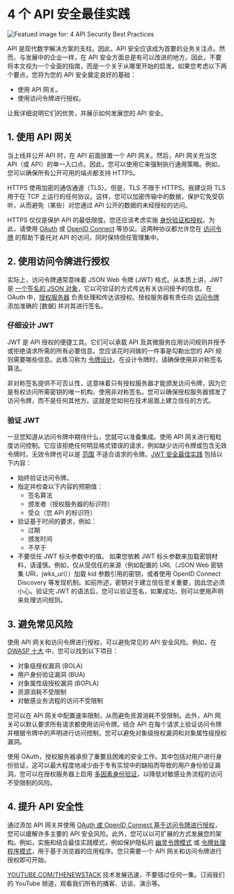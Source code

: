 # 4 个 API 安全最佳实践

![Featued image for: 4 API Security Best Practices](https://cdn.thenewstack.io/media/2024/07/dcb99323-token-1024x576.jpg)

API 是现代数字解决方案的支柱。因此，API 安全应该成为首要的业务关注点。然而，与发展中的企业一样，在 API 安全方面总是有可以改进的地方。因此，不要将本文视为一个全面的指南，而是一个关于从哪里开始的启发。如果您考虑以下两个要点，您将为您的 API 安全奠定良好的基础：

- 使用 API 网关。
- 使用访问令牌进行授权。

让我详细说明它们的优势，并展示如何发展您的 API 安全。

## 1. 使用 API 网关

当上线并公开 API 时，在 API 前面放置一个 API 网关。然后，API 网关充当您 API（或 API）的单一入口点。因此，您可以使用它来强制执行通用策略。例如，您可以确保所有公开可用的端点都支持 HTTPS。

HTTPS 使用加密的通信通道（TLS）。但是，TLS 不限于 HTTPS。我建议将 TLS 用于在 TCP 上运行的任何协议。这样，您可以加密传输中的数据，保护它免受窃听，从而避免（某些）对您通过 API 公开的数据的未经授权的访问。

HTTPS 仅仅是保护 API 的最低限度。您还应该考虑实施 [身份验证和授权](https://curity.io/resources/learn/authentication-vs-authorization/)。为此，请使用 [OAuth](https://curity.io/resources/learn/oauth-overview/) 或 [OpenID Connect](https://curity.io/resources/learn/openid-connect-overview/) 等协议。这两种协议都允许您在 [访问令牌](https://thenewstack.io/jwts-on-a-journey-sending-jwt-access-tokens-across-apis/) 的帮助下委托对 API 的访问，同时保持信任管理集中。

## 2. 使用访问令牌进行授权

实际上，访问令牌通常意味着 JSON Web 令牌 (JWT) 格式。从本质上讲，JWT 是 [一个签名的 JSON 对象](https://curity.io/resources/learn/self-contained-jwts/)，它以可验证的方式传达有关访问授予的信息。在 OAuth 中，[授权服务器](https://curity.io/product/) 负责处理和传达该授权。授权服务器有责任向 [访问令牌](https://thenewstack.io/the-data-your-access-token-reveals-and-how-to-secure-it/) 添加准确的 [数据] 并对其进行签名。

### 仔细设计 JWT

JWT 是 API 授权的便捷工具。它们可以承载 API 及其微服务应用访问规则并授予或拒绝请求所需的所有必要信息。您应该花时间做的一件事是勾勒出您的 API 规则需要哪些信息。此练习称为 [令牌设计](https://curity.io/resources/learn/scopes-claims-tokens-and-all-the-things-in-between/)。在设计令牌时，请确保使用非对称签名算法。

非对称签名提供不可否认性，这意味着只有授权服务器才能颁发访问令牌，因为它是有权访问所需密钥的唯一机构。使用非对称签名，您可以确保授权服务器颁发了访问令牌，而不是任何其他方。这就是您如何在技术层面上建立信任的方式。

### 验证 JWT

一旦您知道从访问令牌中期待什么，您就可以准备集成。使用 API 网关进行粗粒度访问控制。它应该拒绝任何明显格式错误的请求，例如缺少访问令牌或包含无效令牌时。无效令牌也可以是 [范围](https://curity.io/resources/learn/scopes-and-how-they-relate-to-claims/) 不适合请求的令牌。[JWT 安全最佳实践](https://curity.io/resources/learn/jwt-best-practices/) 包括以下内容：

- 始终验证访问令牌。
- 指定并检查以下内容的预期值：
    - 签名算法
    - 颁发者（授权服务器的标识符）
    - 受众（您 API 的标识符）
- 验证基于时间的要求，例如：
    - 过期
    - 颁发时间
    - 不早于
- 不要信任 JWT 标头参数中的值。
如果您依赖 JWT 标头参数来加载密钥材料，请谨慎。例如，仅从受信任的来源（例如配置的 URL（JSON Web 密钥集 URI，jwks_uri））加载 kid 参数引用的密钥，或者使用 OpenID Connect Discovery 等发现机制。如前所述，密钥对于建立信任至关重要，因此您必须小心。验证完 JWT 的语法后，您可以验证签名，如果成功，则可以使用声明来处理访问规则。

## 3. 避免常见风险
使用 API 网关和访问令牌进行授权，可以避免常见的 API 安全风险。例如，在 [OWASP 十大](https://curity.io/resources/learn/owasp-top-ten/) 中，您可以找到以下项目：

- 对象级授权漏洞 (BOLA)
- 用户身份验证漏洞 (BUA)
- 对象属性级授权漏洞 (BOPLA)
- 资源消耗不受限制
- 对敏感业务流程的访问不受限制

您可以在 API 网关中配置速率限制，从而避免资源消耗不受限制。此外，API 网关可以默认要求所有请求都使用访问令牌。结合 API 在每个请求上验证访问令牌并根据令牌中的声明进行访问控制，您可以避免对象级授权漏洞和对象属性级授权漏洞。

使用 OAuth，授权服务器承担了重要且困难的安全工作。其中包括对用户进行身份验证，这可以最大程度地减少由于专有实现中的缺陷而导致的用户身份验证漏洞。您可以在授权服务器上启用 [多因素身份验证](https://curity.io/resources/learn/introduction-to-mfa/)，以降低对敏感业务流程的访问不受限制的风险。

## 4. 提升 API 安全性

通过添加 API 网关并使用 [OAuth 或 OpenID Connect 基于访问令牌进行授权](https://thenewstack.io/supply-chain-attacks-how-to-mitigate-oauth-token-theft/)，您可以缓解许多主要的 API 安全风险。此外，您可以以可扩展的方式发展您的架构。例如，实施和结合最佳实践模式，例如保护隐私的 [幽灵令牌模式](https://curity.io/resources/learn/phantom-token-pattern/) 或 [令牌处理程序模式](https://curity.io/resources/learn/the-token-handler-pattern/)，用于基于浏览器的应用程序。您只需要一个 API 网关和访问令牌进行授权即可开始。

[YOUTUBE.COM/THENEWSTACK](https://youtube.com/thenewstack?sub_confirmation=1)
技术发展迅速，不要错过任何一集。订阅我们的 YouTube 频道，观看我们所有的播客、访谈、演示等。